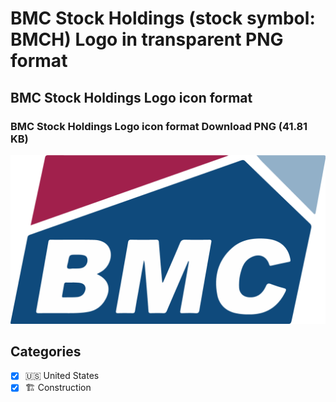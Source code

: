 # BMC Stock Holdings (stock symbol: BMCH) Logo in transparent PNG format

## BMC Stock Holdings Logo icon format

### BMC Stock Holdings Logo icon format Download PNG (41.81 KB)

![BMC Stock Holdings Logo icon format Download PNG (41.81 KB)](/img/orig/BMCH-0da7827b.png)



## Categories
- [x] 🇺🇸 United States
- [x] 🏗 Construction

